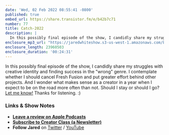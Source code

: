 ```yaml
---
date: 'Wed, 02 Feb 2022 08:55:41 -0800'
published: true
embed_url: https://share.transistor.fm/e/b42b7c71
number: 77
title: Catch-2022
description: |
  In this possibly final episode of the show, I candidly share my struggles with creative identity and finding success in the "wrong" genre. I contemplate whether I should cancel Fresh Fusion and put greater effort behind other projects. And I wonder what makes sense as a creator in a year when I expect to be on the road more often than not. Should I stay or should I go?
enclosure_mp3_url: "https://jaredwhiteshow.s3-us-west-1.amazonaws.com/Episode%2077%20-%20Catch-2022.mp3"
enclosure_length: 23960503
enclosure_duration: '00:24:31'
---
```


In this possibly final episode of the show, I candidly share my struggles with creative identity and finding success in the "wrong" genre. I contemplate whether I should cancel Fresh Fusion and put greater effort behind other projects. And I wonder what makes sense as a creator in a year when I expect to be on the road more often than not. Should I stay or should I go? [Let me know!](https://twitter.com/jaredcwhite) Thanks for listening. :)

### Links & Show Notes

* **[Leave a review on Apple Podcasts](https://podcasts.apple.com/us/podcast/fresh-fusion/id1387528457)**
* **[Subscribe to Creator Class (a Newsletter)](https://www.getrevue.co/profile/creatorclass)**
* **Follow Jared** on [Twitter](https://twitter.com/jaredcwhite) / [YouTube](https://www.youtube.com/channel/UCx90UL8AZfxSbBbFQ7L2t5w)
